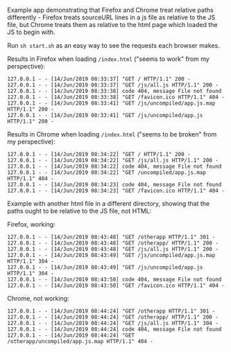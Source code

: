 Example app demonstrating that Firefox and Chrome treat relative paths differently - Firefox treats sourceURL lines in a js file as relative to the JS file, but Chrome treats them as relative to the html page which loaded the JS to begin with.

Run `sh start.sh` as an easy way to see the requests each browser makes.

Results in Firefox when loading `/index.html` ("seems to work" from my perspective):
```
127.0.0.1 - - [14/Jun/2019 08:33:37] "GET / HTTP/1.1" 200 -
127.0.0.1 - - [14/Jun/2019 08:33:37] "GET /js/all.js HTTP/1.1" 200 -
127.0.0.1 - - [14/Jun/2019 08:33:38] code 404, message File not found
127.0.0.1 - - [14/Jun/2019 08:33:38] "GET /favicon.ico HTTP/1.1" 404 -
127.0.0.1 - - [14/Jun/2019 08:33:41] "GET /js/uncompiled/app.js.map HTTP/1.1" 200 -
127.0.0.1 - - [14/Jun/2019 08:33:41] "GET /js/uncompiled/app.js HTTP/1.1" 200 -
```

Results in Chrome when loading `/index.html` ("seems to be broken" from my perspective):
```
127.0.0.1 - - [14/Jun/2019 08:34:22] "GET / HTTP/1.1" 200 -
127.0.0.1 - - [14/Jun/2019 08:34:22] "GET /js/all.js HTTP/1.1" 200 -
127.0.0.1 - - [14/Jun/2019 08:34:22] code 404, message File not found
127.0.0.1 - - [14/Jun/2019 08:34:22] "GET /uncompiled/app.js.map HTTP/1.1" 404 -
127.0.0.1 - - [14/Jun/2019 08:34:23] code 404, message File not found
127.0.0.1 - - [14/Jun/2019 08:34:23] "GET /favicon.ico HTTP/1.1" 404 -
```


Example with another html file in a different directory, showing that the paths ought to be relative to the JS file, not HTML:

Firefox, working:

```
127.0.0.1 - - [14/Jun/2019 08:43:48] "GET /otherapp HTTP/1.1" 301 -
127.0.0.1 - - [14/Jun/2019 08:43:48] "GET /otherapp/ HTTP/1.1" 200 -
127.0.0.1 - - [14/Jun/2019 08:43:48] "GET /js/all.js HTTP/1.1" 200 -
127.0.0.1 - - [14/Jun/2019 08:43:49] "GET /js/uncompiled/app.js.map HTTP/1.1" 304 -
127.0.0.1 - - [14/Jun/2019 08:43:49] "GET /js/uncompiled/app.js HTTP/1.1" 304 -
127.0.0.1 - - [14/Jun/2019 08:43:50] code 404, message File not found
127.0.0.1 - - [14/Jun/2019 08:43:50] "GET /favicon.ico HTTP/1.1" 404 -
```

Chrome, not working:
```
127.0.0.1 - - [14/Jun/2019 08:44:24] "GET /otherapp HTTP/1.1" 301 -
127.0.0.1 - - [14/Jun/2019 08:44:24] "GET /otherapp/ HTTP/1.1" 200 -
127.0.0.1 - - [14/Jun/2019 08:44:24] "GET /js/all.js HTTP/1.1" 304 -
127.0.0.1 - - [14/Jun/2019 08:44:24] code 404, message File not found
127.0.0.1 - - [14/Jun/2019 08:44:24] "GET /otherapp/uncompiled/app.js.map HTTP/1.1" 404 -
```
